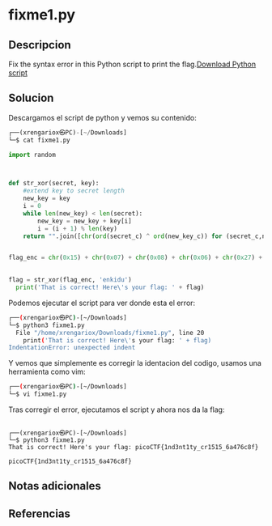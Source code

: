 # fixme1.py

## Descripcion
Fix the syntax error in this Python script to print the flag.[Download Python script](https://artifacts.picoctf.net/c/25/fixme1.py)
## Solucion
Descargamos el script de python y vemos su contenido:
```python
┌──(xrengariox㉿PC)-[~/Downloads]
└─$ cat fixme1.py            

import random



def str_xor(secret, key):
    #extend key to secret length
    new_key = key
    i = 0
    while len(new_key) < len(secret):
        new_key = new_key + key[i]
        i = (i + 1) % len(key)        
    return "".join([chr(ord(secret_c) ^ ord(new_key_c)) for (secret_c,new_key_c) in zip(secret,new_key)])


flag_enc = chr(0x15) + chr(0x07) + chr(0x08) + chr(0x06) + chr(0x27) + chr(0x21) + chr(0x23) + chr(0x15) + chr(0x5a) + chr(0x07) + chr(0x00) + chr(0x46) + chr(0x0b) + chr(0x1a) + chr(0x5a) + chr(0x1d) + chr(0x1d) + chr(0x2a) + chr(0x06) + chr(0x1c) + chr(0x5a) + chr(0x5c) + chr(0x55) + chr(0x40) + chr(0x3a) + chr(0x58) + chr(0x0a) + chr(0x5d) + chr(0x53) + chr(0x43) + chr(0x06) + chr(0x56) + chr(0x0d) + chr(0x14)

  
flag = str_xor(flag_enc, 'enkidu')
  print('That is correct! Here\'s your flag: ' + flag)

```

Podemos ejecutar el script para ver donde esta el error:
```bash
┌──(xrengariox㉿PC)-[~/Downloads]
└─$ python3 fixme1.py   
  File "/home/xrengariox/Downloads/fixme1.py", line 20
    print('That is correct! Here\'s your flag: ' + flag)
IndentationError: unexpected indent
```

Y vemos que simplemente es corregir la identacion del codigo, usamos una herramienta como vim:
```bash
┌──(xrengariox㉿PC)-[~/Downloads]
└─$ vi fixme1.py 
```

Tras corregir el error, ejecutamos el script y ahora nos da la flag:
```

┌──(xrengariox㉿PC)-[~/Downloads]
└─$ python3 fixme1.py
That is correct! Here's your flag: picoCTF{1nd3nt1ty_cr1515_6a476c8f}
```

```flag
picoCTF{1nd3nt1ty_cr1515_6a476c8f}
```


## Notas adicionales

## Referencias
